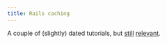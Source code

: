 ```yaml
---
title: Rails caching
---
```


A couple of (slightly) dated tutorials, but [still](http://www.railsenvy.com/2007/2/28/rails-caching-tutorial) [relevant](http://www.railsenvy.com/2007/3/20/ruby-on-rails-caching-tutorial-part-2).
